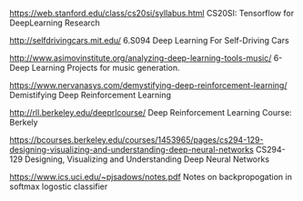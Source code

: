 https://web.stanford.edu/class/cs20si/syllabus.html  CS20SI: Tensorflow for DeepLearning Research 

http://selfdrivingcars.mit.edu/  6.S094 Deep Learning For Self-Driving Cars

http://www.asimovinstitute.org/analyzing-deep-learning-tools-music/ 6-Deep Learning Projects for music generation. 


https://www.nervanasys.com/demystifying-deep-reinforcement-learning/ Demistifying Deep Reinforcement Learning


http://rll.berkeley.edu/deeprlcourse/ Deep Reinforcement Learning Course: Berkely


https://bcourses.berkeley.edu/courses/1453965/pages/cs294-129-designing-visualizing-and-understanding-deep-neural-networks CS294-129 Designing, Visualizing and Understanding Deep Neural Networks

https://www.ics.uci.edu/~pjsadows/notes.pdf Notes on backpropogation in softmax logostic classifier
